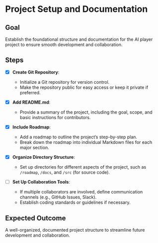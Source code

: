 # Project Setup and Documentation

## Goal
Establish the foundational structure and documentation for the AI player project to ensure smooth development and collaboration.

## Steps
- [x] **Create Git Repository**:
  - Initialize a Git repository for version control.
  - Make the repository public for easy access or keep it private if preferred.

- [x] **Add README.md**:
  - Provide a summary of the project, including the goal, scope, and basic instructions for contributors.

- [x] **Include Roadmap**:
  - Add a roadmap to outline the project’s step-by-step plan.
  - Break down the roadmap into individual Markdown files for each major section.

- [x] **Organize Directory Structure**:
  - Set up directories for different aspects of the project, such as `/roadmap`, `/docs`, and `/src` (for source code).

- [ ] **Set Up Collaboration Tools**:
  - If multiple collaborators are involved, define communication channels (e.g., GitHub Issues, Slack).
  - Establish coding standards or guidelines if necessary.

## Expected Outcome
A well-organized, documented project structure to streamline future development and collaboration.
